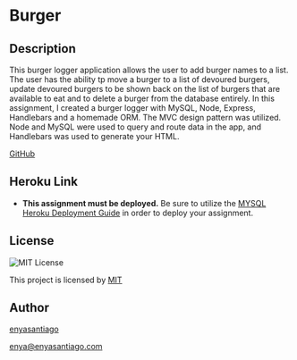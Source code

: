 
  # Burger
  ## Description 
  This burger logger application allows the user to add burger names to a list. The user has the ability tp move a burger to a list of devoured burgers, update devoured burgers to be shown back on the list of burgers that are available to eat and to delete a burger from the database entirely.
  In this assignment, I created a burger logger with MySQL, Node, Express, Handlebars and a homemade ORM. The MVC design pattern was utilized. Node and MySQL were used to query and route data in the app, and Handlebars was used to generate your HTML.

[GitHub](http://github.com)

  ## Heroku Link
  * **This assignment must be deployed.** Be sure to utilize the [MYSQL Heroku Deployment Guide](../../04-Important/MySQLHerokuDeploymentProcess.pdf) in order to deploy your assignment.
  
  ## License 
  ![MIT License](https://img.shields.io/badge/license-MIT-green)
    
  This project is licensed by [MIT](https://choosealicense.com/licenses/MIT)

  ## Author
  [enyasantiago](https://github.com/enyasantiago)
  
  enya@enyasantiago.com
